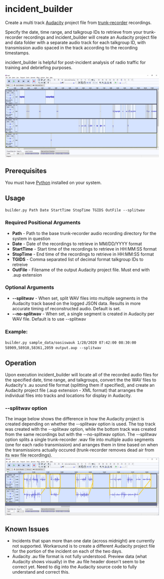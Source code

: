 # incident_builder
Create a multi track [Audacity](https://www.audacityteam.org) project file from [trunk-recorder](https://github.com/robotastic/trunk-recorder) recordings.

Specify the date, time range, and talkgroup IDs to retrieve from your trunk-recorder recordings and incident_builder will create an Audacity project file and data folder with a separate audio track for each talkgroup ID, with transmission audio spaced in the track according to the recording timestamps.  

incident_builder is helpful for post-incident analysis of radio traffic for training and debriefing purposes.  

![incident_builder](images/incident_builder.png)
## Prerequisites
You must have [Python](https://python.org) installed on your system.  
## Usage
`builder.py Path Date StartTime StopTime TGIDS OutFile --splitwav`
### Required Positional Arguments
* **Path**      - Path to the base trunk-recorder audio recording directory for the system in question
* **Date**      - Date of the recordings to retrieve in MM/DD/YYYY format
* **StartTime** - Start time of the recordings to retrieve in HH:MM:SS format
* **StopTime**  - End time of the recordings to retrieve in HH:MM:SS format
* **TGIDS**     - Comma separated list of decimal format talkgroup IDs to retreive
* **OutFile**   - Filename of the output Audacity project file.  Must end with .aup extension

### Optional Arguments
* **--splitwav**    - When set, split WAV files into multiple segments in the Audacity track based on the logged JSON data. Results in more accurate timing of reconstructed audio.  Default is set.
* **--no-splitwav** - When set, a single segment is created in Audacity per WAV file.  Default is to use --splitwav

### Example:

`builder.py sample_data/oasiswauk 1/28/2020 07:42:00 08:30:00 58909,58910,58361,2059 output.aup --splitwav`
## Operation
Upon execution incident_builder will locate all of the recorded audio files for the specified date, time range, and talkgroups, convert the the WAV files to Audacity's .au sound file format (splitting them if specified), and create an Audacity project file (.aup extension - XML format) that arranges the individual files into tracks and locations for display in Audacity.

### --splitwav option
The image below shows the difference in how the Audacity project is created depending on whether the --splitwav option is used.  The top track was created with the --splitwav option, while the bottom track was created from the same recordings but with the --no-splitwav option.  The --splitwav option splits a single trunk-recorder .wav file into multiple audio segments (one for each radio transmission) and arranges them in time based on when the transmissions actually occured (trunk-recorder removes dead air from its wav file recordings).
![wavsplit](images/wavsplit.png)

## Known Issues
* Incidents that span more than one date (across midnight) are currently not supported.  Workaround is to create a different Audacity project file for the portion of the incident on each of the two days.  
* Audacity .au file format is not fully understood.  Preview data (what Audacity shows visually) in the .au file header doesn't seem to be correct yet.  Need to dig into the Audacity source code to fully understand and correct this.  
